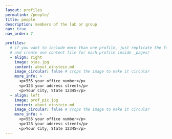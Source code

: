 ```yaml
---
layout: profiles
permalink: /people/
title: people
description: members of the lab or group
nav: true
nav_order: 7

profiles:
  # if you want to include more than one profile, just replicate the following block
  # and create one content file for each profile inside _pages/
  - align: right
    image: ojas.jpg
    content: about_einstein.md
    image_circular: false # crops the image to make it circular
    more_info: >
      <p>555 your office number</p>
      <p>123 your address street</p>
      <p>Your City, State 12345</p>
  - align: left
    image: prof_pic.jpg
    content: about_einstein.md
    image_circular: false # crops the image to make it circular
    more_info: >
      <p>555 your office number</p>
      <p>123 your address street</p>
      <p>Your City, State 12345</p>
---
```

